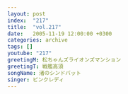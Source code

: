 ```yaml
---
layout: post
index:  "217"
title:  "vol.217"
date:   2005-11-19 12:00:00 +0300
categories: archive
tags: []
youtube: "217"
greetingM: 松ちゃんズライオンズマンション
greetingT: 戦艦高須
songName: 渚のシンドバット
singer: ピンクレディ
---
```

